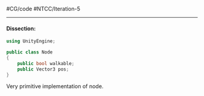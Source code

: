 #CG/code #NTCC/Iteration-5 
___
#### Dissection:
```cs
using UnityEngine;

public class Node
{
    public bool walkable;
    public Vector3 pos;
}
```

Very primitive implementation of node.